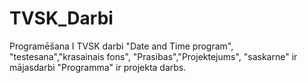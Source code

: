 # TVSK_Darbi
Programēšana I TVSK darbi
"Date and Time program", "testesana","krasainais fons", "Prasibas","Projektejums", "saskarne" ir mājasdarbi
"Programma" ir projekta darbs.
